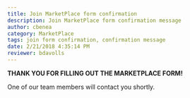 ```yaml
---
title: Join MarketPlace form confirmation
description: Join MarketPlace form confirmation message
author: cbenea
category: MarketPlace
tags: join form confirmation, confirmation message
date: 2/21/2018 4:35:14 PM  
reviewer: bdavolls
---
```


**THANK YOU FOR FILLING OUT THE MARKETPLACE FORM!**

One of our team members will contact you shortly.
